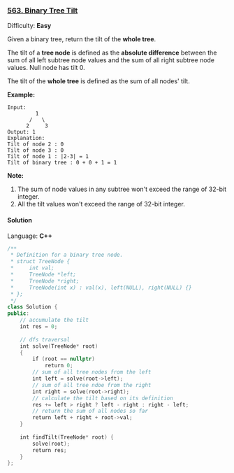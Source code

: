 ### [563\. Binary Tree Tilt](https://leetcode.com/problems/binary-tree-tilt/)

Difficulty: **Easy**


Given a binary tree, return the tilt of the **whole tree**.

The tilt of a **tree node** is defined as the **absolute difference** between the sum of all left subtree node values and the sum of all right subtree node values. Null node has tilt 0.

The tilt of the **whole tree** is defined as the sum of all nodes' tilt.

**Example:**

```
Input:
         1
       /   \
      2     3
Output: 1
Explanation:
Tilt of node 2 : 0
Tilt of node 3 : 0
Tilt of node 1 : |2-3| = 1
Tilt of binary tree : 0 + 0 + 1 = 1
```

**Note:**

1.  The sum of node values in any subtree won't exceed the range of 32-bit integer.
2.  All the tilt values won't exceed the range of 32-bit integer.


#### Solution

Language: **C++**

```c++
/**
 * Definition for a binary tree node.
 * struct TreeNode {
 *     int val;
 *     TreeNode *left;
 *     TreeNode *right;
 *     TreeNode(int x) : val(x), left(NULL), right(NULL) {}
 * };
 */
class Solution {
public:
    // accumulate the tilt
    int res = 0;
    
    // dfs traversal
    int solve(TreeNode* root)
    {
        if (root == nullptr)
            return 0;
        // sum of all tree nodes from the left
        int left = solve(root->left);
        // sum of all tree ndoe from the right
        int right = solve(root->right);
        // calculate the tilt based on its definition
        res += left > right ? left - right : right - left;
        // return the sum of all nodes so far
        return left + right + root->val;
    }
    
    int findTilt(TreeNode* root) {
        solve(root);
        return res;
    }
};
```
